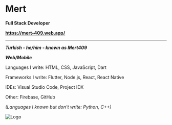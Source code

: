 # Mert

**Full Stack Developer**

**https://mert-409.web.app/**

----

_**Turkish - he/him - known as Mert409**_

_**Web/Mobile**_

Languages I write: HTML, CSS, JavaScript, Dart 

Frameworks I write: Flutter, Node.js, React, React Native

IDEs: Visual Studio Code, Project IDX

Other: Firebase, GitHub

_(Languages I known but don't write: Python, C++)_

![Logo](https://github.com/user-attachments/assets/93d72389-0468-4a69-897e-9ac6af3e3278)
